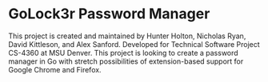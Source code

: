 # GoLock3r Password Manager
This project is created and maintained by Hunter Holton, Nicholas Ryan, David Kittleson, and Alex Sanford. Developed for Technical Software Project CS-4360 at MSU Denver. This project is looking to create a password manager in Go with stretch possibilities of extension-based support for Google Chrome and Firefox.
